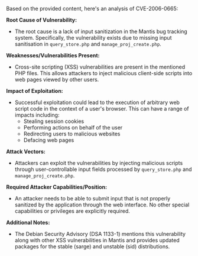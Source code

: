 Based on the provided content, here's an analysis of CVE-2006-0665:

**Root Cause of Vulnerability:**
- The root cause is a lack of input sanitization in the Mantis bug tracking system. Specifically, the vulnerability exists due to missing input sanitisation in `query_store.php` and `manage_proj_create.php`.

**Weaknesses/Vulnerabilities Present:**
- Cross-site scripting (XSS) vulnerabilities are present in the mentioned PHP files. This allows attackers to inject malicious client-side scripts into web pages viewed by other users.

**Impact of Exploitation:**
- Successful exploitation could lead to the execution of arbitrary web script code in the context of a user's browser. This can have a range of impacts including:
  - Stealing session cookies
  - Performing actions on behalf of the user
  - Redirecting users to malicious websites
  - Defacing web pages

**Attack Vectors:**
- Attackers can exploit the vulnerabilities by injecting malicious scripts through user-controllable input fields processed by `query_store.php` and `manage_proj_create.php`.

**Required Attacker Capabilities/Position:**
- An attacker needs to be able to submit input that is not properly sanitized by the application through the web interface. No other special capabilities or privileges are explicitly required.

**Additional Notes:**
- The Debian Security Advisory (DSA 1133-1) mentions this vulnerability along with other XSS vulnerabilities in Mantis and provides updated packages for the stable (sarge) and unstable (sid) distributions.